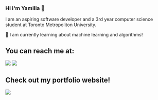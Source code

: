 ### Hi i'm Yamilla 👋

I am an aspiring software developer and a 3rd year computer science student at Toronto Metropoliton University.

🌱 I am currently learning about machine learning and algorithms!

## You can reach me at:
<div class="badge">
  <a href="https://www.linkedin.com/in/yamilla-prodhan-320360202/"><img src="https://img.shields.io/badge/LinkedIn-blue?style=for-the-badge&logo=linkedin&logoColor=white"></a>
  <a href="mailto: yamillaprodhan1010@gmail.com"><img src="https://img.shields.io/badge/yamillaprodhan1010@gmail.com-red?style=for-the-badge&logo=Gmail&logoColor=white"></a>
</div>

## Check out my portfolio website!
<div>
  <a href="https://yamillaprodhan.netlify.app/"><img src="https://img.shields.io/badge/Yamilla Prodhan-lightblue?style=for-the-badge&logo=netlify&logoColor=white"></a>
</div>
